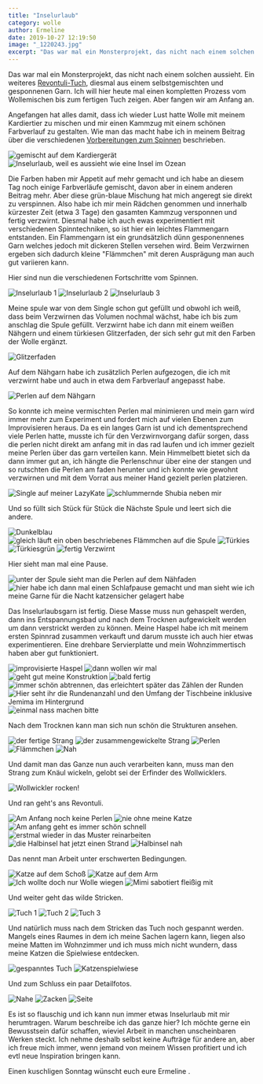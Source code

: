 ```yaml
---
title: "Inselurlaub"
category: wolle
author: Ermeline
date: 2019-10-27 12:19:50
image: "_1220243.jpg"
excerpt: "Das war mal ein Monsterprojekt, das nicht nach einem solchen aussieht."
---
```


Das war mal ein Monsterprojekt, das nicht nach einem solchen aussieht. Ein weiteres [Revontuli-Tuch](https://flauschiversum.de/2015/07/gut-betucht/), diesmal aus einem 
selbstgemischten und gesponnenen Garn. Ich will hier heute mal einen kompletten Prozess vom Wollemischen bis zum fertigen Tuch zeigen. Aber fangen wir am Anfang an.

Angefangen hat alles damit, dass ich wieder Lust hatte Wolle mit meinem Kardiertier zu mischen und mir einen Kammzug mit 
einem schönen Farbverlauf zu gestalten. Wie man das macht habe ich in meinem Beitrag über die verschiedenen [Vorbereitungen
zum Spinnen](https://flauschiversum.de/2019/03/vlies-kammzug-rolag-fauxlag-punis/) beschrieben.

![gemischt auf dem Kardiergerät](IMG_20190122_111720.jpg)
![Inselurlaub, weil es aussieht wie eine Insel im Ozean](IMG_20190122_115920.jpg)

Die Farben haben mir Appetit auf mehr gemacht und ich habe an diesem Tag noch einige Farbverläufe gemischt, davon aber 
in einem anderen Beitrag mehr. Aber diese grün-blaue Mischung hat mich angeregt sie direkt zu verspinnen. Also habe ich 
mir mein Rädchen genommen und innerhalb kürzester Zeit (etwa 3 Tage) den gasamten Kammzug versponnen und fertig verzwirnt.
Diesmal habe ich auch ewas experimentiert mit verschiedenen Spinntechniken, so ist hier ein leichtes Flammengarn entstanden.
Ein Flammengarn ist ein grundsätzlich dünn gesponennenes Garn welches jedoch mit dickeren Stellen versehen wird. Beim Verzwirnen 
ergeben sich dadurch kleine "Flämmchen" mit deren Ausprägung man auch gut variieren kann.

Hier sind nun die verschiedenen Fortschritte vom Spinnen.

![Inselurlaub 1](_1220008.jpg)
![Inselurlaub 2](_1220036.jpg)
![Inselurlaub 3](_1220039.jpg)

Meine spule war von dem Single schon gut gefüllt und obwohl ich weiß, dass beim Verzwirnen das Volumen nochmal wächst,
habe ich bis zum anschlag die Spule gefüllt. Verzwirnt habe ich dann mit einem weißen Nähgern und einem türkiesen 
Glitzerfaden, der sich sehr gut mit den Farben der Wolle ergänzt. 

![Glitzerfaden](_1220054.jpg)

Auf dem Nähgarn habe ich zusätzlich Perlen aufgezogen, die ich mit verzwirnt habe und auch in etwa dem Farbverlauf angepasst habe. 

![Perlen auf dem Nähgarn](_1220053.jpg)

So konnte ich meine vermischten Perlen mal 
minimieren und mein garn wird immer mehr zum Experiment und fordert mich auf vielen Ebenen zum Improvisieren heraus. Da
es ein langes Garn ist und ich dementsprechend viele Perlen hatte, musste ich für den Verzwirnvorgang dafür sorgen, dass 
die perlen nicht direkt am anfang mit in das rad laufen und ich immer gezielt meine Perlen über das garn verteilen kann. 
Mein Himmelbett bietet sich da dann immer gut an, ich hängte die Perlenschnur über eine der stangen und so rutschten die 
Perlen am faden herunter und ich konnte wie gewohnt verzwirnen und mit dem Vorrat aus meiner Hand gezielt perlen platzieren.

![Single auf meiner LazyKate](_1220046.jpg)
![schlummernde Shubia neben mir](_1220055.jpg)

Und so füllt sich Stück für Stück die Nächste Spule und leert sich die andere.

![Dunkelblau](_1220040.jpg)
![gleich läuft ein oben beschriebenes Flämmchen auf die Spule](_1220043.jpg)
![Türkies](_1220044.jpg)
![Türkiesgrün](_1220057.jpg)
![fertig Verzwirnt](_1220081.jpg)

Hier sieht man mal eine Pause.

![unter der Spule sieht man die Perlen auf dem Nähfaden](_1220041.jpg)
![hier habe ich dann mal einen Schlafpause gemacht und man sieht wie ich meine Garne für die Nacht katzensicher gelagert habe](_1220042.jpg)

Das Inselurlaubsgarn ist fertig. Diese Masse muss nun gehaspelt werden, dann ins Entspannungsbad und nach dem Trocknen
aufgewickelt werden um dann verstrickt werden zu können. Meine Haspel habe ich mit meinem ersten Spinnrad zusammen verkauft und darum musste ich auch hier etwas experimentieren.
Eine drehbare Servierplatte und mein Wohnzimmertisch haben aber gut funktioniert.

![improvisierte Haspel](_1220085.jpg)
![dann wollen wir mal](_1220091.jpg)
![geht gut meine Konstruktion](_1220092.jpg)
![bald fertig](_1220093.jpg)
![immer schön abtrennen, das erleichtert später das Zählen der Runden](_1220094.jpg)
![Hier seht ihr die Rundenanzahl und den Umfang der Tischbeine inklusive Jemima im Hintergrund](_1220096.jpg)
![einmal nass machen bitte](_1220113.jpg)

Nach dem Trocknen kann man sich nun schön die Strukturen ansehen.

![der fertige Strang](_1220230.jpg)
![der zusammengewickelte Strang](_1220243.jpg)
![Perlen](_1220231.jpg)
![Flämmchen](_1220235.jpg)
![Nah](_1220238.jpg)

Und damit man das Ganze nun auch verarbeiten kann, muss man den Strang zum Knäul wickeln, gelobt sei der Erfinder des Wollwicklers.

![Wollwickler rocken!](IMG_20190203_185918.jpg)

Und ran geht's ans Revontuli.

![Am Anfang noch keine Perlen](IMG_20190203_203742.jpg)
![nie ohne meine Katze](IMG_20190203_215856.jpg)
![Am anfang geht es immer schön schnell](IMG_20190204_164910.jpg)
![erstmal wieder in das Muster reinarbeiten](IMG_20190204_180531.jpg)
![die Halbinsel hat jetzt einen Strand](IMG_20190204_214825.jpg)
![Halbinsel nah](IMG_20190205_202054.jpg)

Das nennt man Arbeit unter erschwerten Bedingungen.

![Katze auf dem Schoß](IMG_20190216_091044.jpg)
![Katze auf dem Arm](IMG_20190217_124829.jpg)
![Ich wollte doch nur Wolle wiegen](IMG_20190219_220031.jpg)
![Mimi sabotiert fleißig mit](IMG_20190220_095708.jpg)

Und weiter geht das wilde Stricken.

![Tuch 1](IMG_20190220_095627.jpg)
![Tuch 2](IMG_20190223_234329.jpg)
![Tuch 3](IMG_20190224_114627.jpg)

Und natürlich muss nach dem Stricken das Tuch noch gespannt werden. Mangels eines Raumes in dem ich meine Sachen lagern kann,
liegen also meine Matten im Wohnzimmer und ich muss mich nicht wundern, dass meine Katzen die Spielwiese entdecken.

![gespanntes Tuch](IMG_20190225_094344.jpg)
![Katzenspielwiese](IMG_20190225_094352.jpg)

Und zum Schluss ein paar Detailfotos.

![Nahe](P1220610.jpg)
![Zacken](P1220612.jpg)
![Seite](P1220603.jpg)

Es ist so flauschig und ich kann nun immer etwas Inselurlaub mit mir herumtragen. Warum beschreibe ich das ganze hier?
Ich möchte gerne ein Bewusstsein dafür schaffen, wieviel Arbeit in manchen unscheinbaren Werken steckt. Ich nehme deshalb 
selbst keine Aufträge für andere an, aber ich freue mich immer, wenn jemand von meinem Wissen profitiert und ich evtl neue 
Inspiration bringen kann. 

Einen kuschligen Sonntag wünscht euch eure Ermeline .
